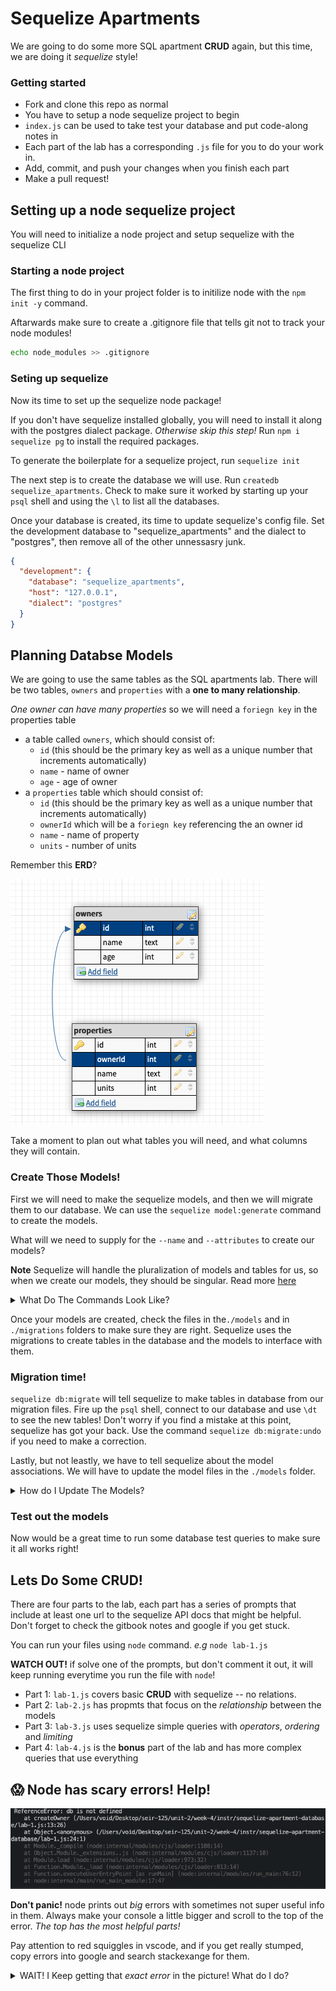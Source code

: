 # Sequelize Apartments

We are going to do some more SQL apartment **CRUD** again, but this time, we are doing it *sequelize* style!

### Getting started

* Fork and clone this repo as normal
* You have to setup a node sequelize project to begin
* `index.js` can be used to take test your database and put code-along notes in
* Each part of the lab has a corresponding `.js` file for you to do your work in. 
* Add, commit, and push your changes when you finish each part
* Make a pull request!

## Setting up a node sequelize project

You will need to initialize a node project and setup sequelize with the sequelize CLI

### Starting a node project

The first thing to do in your project folder is to initilize node with the `npm init -y` command. 

Aftarwards make sure to create a .gitignore file that tells git not to track your node modules!

```bash
echo node_modules >> .gitignore
```

### Seting up sequelize

Now its time to set up the sequelize node package! 

If you don't have sequelize installed globally, you will need to install it along with the postgres dialect package. *Otherwise skip this step!* Run `npm i sequelize pg` to install the required packages.

To generate the boilerplate for a sequelize project, run `sequelize init`

The next step is to create the database we will use. Run `createdb sequelize_apartments`. Check to make sure it worked by starting up your `psql` shell and using the `\l` to list all the databases. 

Once your database is created, its time to update sequelize's config file. Set the development database to "sequelize_apartments" and the dialect to "postgres", then remove all of the other unnessasry junk.

```json
{
  "development": {
    "database": "sequelize_apartments",
    "host": "127.0.0.1",
    "dialect": "postgres"
  }
}
```

## Planning Databse Models

We are going to use the same tables as the SQL apartments lab. There will be two tables, `owners` and `properties` with a **one to many relationship**. 

*One owner can have many properties* so we will need a `foriegn key` in the properties table

- a table called `owners`, which should consist of:
  + `id` (this should be the primary key as well as a unique number that increments automatically)
  + `name` - name of owner
  + `age` - age of owner
- a `properties` table which should consist of:
  + `id` (this should be the primary key as well as a unique number that increments automatically)
  + `ownerId` which will be a `foriegn key` referencing the an owner id
  + `name` - name of property
  + `units` - number of units

Remember this **ERD**?

![ERD](./img/ERD.png)



Take a moment to plan out what tables you will need, and what columns they will contain.

### Create Those Models!

First we will need to make the sequelize models, and then we will migrate them to our database. We can use the `sequelize model:generate` command to create the models. 

What will we need to supply for the `--name` and `--attributes` to create our models?

**Note** Sequelize will handle the pluralization of models and tables for us, so when we create our models, they should be singular. Read more [here](https://sequelize.org/master/manual/naming-strategies.html#singular-vs--plural)

<details>
  <summary>What Do The Commands Look Like?</summary>

  ```bash
  sequelize model:generate --name owner --attributes name:text,age:integer
  sequelize model:generate --name property --attributes name:text,units:integer,ownerId:integer
  ```
</details>

Once your models are created, check the files in  the`./models` and in `./migrations` folders to make sure they are right. Sequelize uses the migrations to create tables in the database and the models to interface with them.

### Migration time! 

`sequelize db:migrate` will tell sequelize to make tables in database from our migration files. Fire up the `psql` shell, connect to our database and use `\dt` to see the new tables! Don't worry if you find a mistake at this point, sequelize has got your back. Use the command `sequelize db:migrate:undo` if you need to make a correction.

Lastly, but not leastly, we have to tell sequelize about the model associations. We will have to update the model files in the `./models` folder.

<details>
  <summary>How do I Update The Models?</summary>

  *One owner can have many properties,* so we need to update `./models/owner.js` to reflect this:

  ```javascript
    static associate(models) {
      // define association here
      models.owner.hasMany(models.property)
    }
  ```

  *One property can have only one owner,* so we need to update `./models/property.js` to reflect this:

  ```javascript
    static associate(models) {
      // define association here
      models.property.belongsTo(models.owner)
    }
  ```
</details>

### Test out the models

Now would be a great time to run some database test queries to make sure it all works right!

## Lets Do Some **CRUD**!

There are four parts to the lab, each part has a series of prompts that include at least one url to the sequelize API docs that might be helpful. Don't forget to check the gitbook notes and google if you get stuck.

You can run your files using `node` command. *e.g* `node lab-1.js`

**WATCH OUT!** if solve one of the prompts, but don't comment it out, it will keep running everytime you run the file with `node`!

* Part 1: `lab-1.js` covers basic **CRUD** with sequelize -- no relations.
* Part 2: `lab-2.js` has propmts that focus on the *relationship* between the models
* Part 3: `lab-3.js` uses sequelize simple queries with *operators*, *ordering* and *limiting*
* Part 4: `lab-4.js` is the **bonus** part of the lab and has more complex queries that use everything

## 😱 Node has scary errors! Help!

![AHHHHHHHHHH](./img/error.png)

**Don't panic!** node prints out *big* errors with sometimes not super useful info in them. Always make your console a little bigger and scroll to the top of the error. *The top has the most helpful parts!* 

Pay attention to red squiggles in vscode, and if you get really stumped, copy errors into google and search stackexange for them. 

<details>
  <summary>WAIT! I Keep getting that <i>exact error</i> in the picture! What do I do?</summary>

  hmmm... it says `db` is not defined...

  Did you remember to require your models at the top of your file?

  ```javascript
  // 1. require your models
  const db = require('./models')
  ```
</details>
